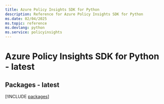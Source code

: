 ```yaml
---
title: Azure Policy Insights SDK for Python
description: Reference for Azure Policy Insights SDK for Python
ms.date: 02/04/2025
ms.topic: reference
ms.devlang: python
ms.service: policyinsights
---
```

# Azure Policy Insights SDK for Python - latest
## Packages - latest
[!INCLUDE [packages](policy-insights-index.md)]
